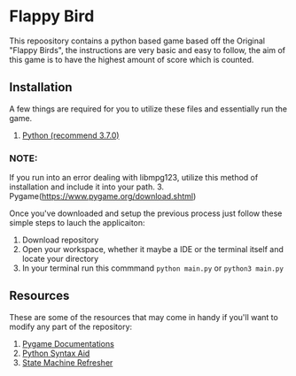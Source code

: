 # Flappy Bird
This repoository contains a python based game based off the Original "Flappy Birds", the instructions are very basic and easy to follow, the aim of this game is to have the highest amount of score which is counted.

## Installation
A few things are required for you to utilize these files and essentially run the game.
1. [Python (recommend 3.7.0)](https://www.python.org/downloads/release/python-370/)
### NOTE: 
If you run into an error dealing with libmpg123, utilize this method of installation and include it into your path.
3. Pygame(https://www.pygame.org/download.shtml)

Once you've downloaded and setup the previous process just follow these simple steps to lauch the applicaiton:
1. Download repository
2. Open your workspace, whether it maybe a IDE or the terminal itself and locate your directory
3. In your terminal run this commmand `python main.py` or `python3 main.py`

## Resources
These are some of the resources that may come in handy if you'll want to modify any part of the repository:
1. [Pygame Documentations](https://www.pygame.org/docs/)
2. [Python Syntax Aid](https://www.learnbyexample.org/python/)
3. [State Machine Refresher](https://www.freecodecamp.org/news/state-machines-basics-of-computer-science-d42855debc66/)

